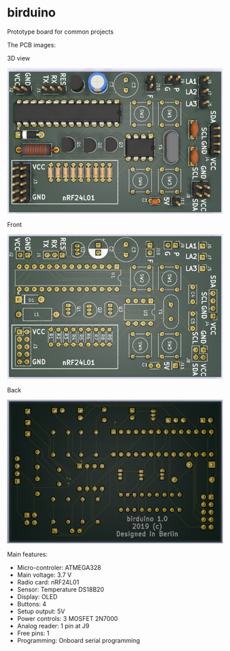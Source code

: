 # birduino
Prototype board for common projects

The PCB images:

3D view

![birduino 1.0 PCB](images/birduino1.0.pcb.png)

Front

![birduino 1.0 PCB front](images/birduino1.0.pcb.front.png)

Back

![birduino 1.0 PCB back](images/birduino1.0.pcb.back.png)

Main features:

  * Micro-controler: ATMEGA328
  * Main voltage: 3.7 V
  * Radio card: nRF24L01
  * Sensor: Temperature DS18B20
  * Display: OLED
  * Buttons: 4
  * Setup output: 5V
  * Power controls: 3 MOSFET 2N7000
  * Analog reader: 1 pin at J9
  * Free pins: 1
  * Programming: Onboard serial programming